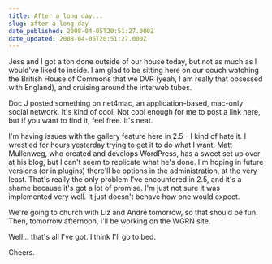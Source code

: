 ```yaml
---
title: After a long day...
slug: after-a-long-day
date_published: 2008-04-05T20:51:27.000Z
date_updated: 2008-04-05T20:51:27.000Z
---
```


Jess and I got a ton done outside of our house today, but not as much as I would've liked to inside. I am glad to be sitting here on our couch watching the British House of Commons that we DVR (yeah, I am really that obsessed with England), and cruising around the interweb tubes.

Doc J posted something on net4mac, an application-based, mac-only social network. It's kind of cool. Not cool enough for me to post a link here, but if you want to find it, feel free. It's neat.

I'm having issues with the gallery feature here in 2.5 - I kind of hate it. I wrestled for hours yesterday trying to get it to do what I want. Matt Mullenweg, who created and develops WordPress, has a sweet set up over at his blog, but I can't seem to replicate what he's done. I'm hoping in future versions (or in plugins) there'll be options in the administration, at the very least. That's really the only problem I've encountered in 2.5, and it's a shame because it's got a lot of promise. I'm just not sure it was implemented very well. It just doesn't behave how one would expect.

We're going to church with Liz and André tomorrow, so that should be fun. Then, tomorrow afternoon, I'll be working on the WGRN site.

Well... that's all I've got. I think I'll go to bed.

Cheers.
